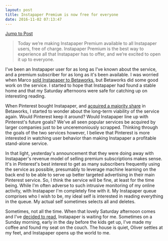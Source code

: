 ```yaml
---
layout: post
title: Instapaper Premium is now free for everyone
date: 2016-11-02 07:13:47
---
```


[Jump to Post][1]

>Today we’re making Instapaper Premium available to all Instapaper users, free of charge. Instapaper Premium is the best way to experience all that Instapaper has to offer, and we’re excited to open it up to everyone.


I've been an Instapaper user for as long as I've known about the service, and a premium subscriber for as long as it's been available. I was worried when Marco [sold Instapaper to Betaworks][2], but Betaworks did some good work on the service. I started to hope that Instapaper had found a stable home and that my Saturday afternoons were safe for catching up on interesting reading. 

When Pinterest bought Instapaper, and [acquired a majority share][3] in Betaworks, I started to wonder about the long-term viability of the service again. Would Pinterest keep it around? Would Instapaper line up with Pinterest's future goals? We've all seen popular services be acquired by larger companies just to be unceremoniously scrapped. Thinking through the goals of the two services however, I believe that Pinterest is more interested in watching user behavior than making Instapaper a profitable stand-alone service. 

In that light, yesterday's announcement that they were doing away with Instapaper's revenue model of selling premium subscriptions makes sense. It's in Pinterest's best interest to get as many subscribers frequently using the service as possible, presumably to leverage machine learning on the back end to be able to serve up better targeted advertising in their main Pinterest service. So, I think the service will be fine, at least for the time being. While I'm often adverse to such intrusive monitoring of my online activity, with Instapaper I'm completely fine with it. My Instapaper queue comprises who I wish to be, my ideal self is interested in reading everything in the queue. My actual self sometimes selects all and deletes. 

Sometimes, not all the time. When that lovely Saturday afternoon comes and I've [decided to read][4], Instapaper is waiting for me. Sometimes on a Sunday morning, early in the day before the kids get up, I've made my coffee and found my seat on the couch. The house is quiet, Oliver settles at my feet, and Instapaper opens up the world to me.


[1]: http://blog.instapaper.com/post/152600596211
[2]: https://marco.org/2013/04/25/instapaper-next-generation
[3]: https://www.wired.com/2016/08/pinterest-buys-instapaper/
[4]: http://www.43folders.com/2011/10/17/instapaper-4
